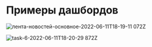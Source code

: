 # Примеры дашбордов
![лента-новостей-основное-2022-06-11T18-19-11 072Z](https://user-images.githubusercontent.com/63001821/173200227-9ad1f2fa-333a-45ea-906e-993cfe4c213d.jpg)

![task-6-2022-06-11T18-20-29 872Z](https://user-images.githubusercontent.com/63001821/173200264-cd4a9a46-03b1-4e9c-bb7f-3e08c795f6a0.jpg)
